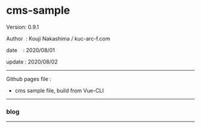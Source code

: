 ﻿# cms-sample

 Version: 0.9.1

 Author  : Kouji Nakashima / kuc-arc-f.com

 date    : 2020/08/01 

 update : 2020/08/02 

***

Github pages file :

* cms sample file, build from Vue-CLI

***
### blog

***

